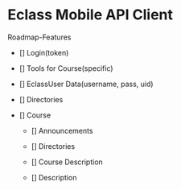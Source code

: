 # Eclass Mobile API Client
Roadmap-Features

- [] Login(token)

- [] Tools for Course(specific)

- [] EclassUser Data(username, pass, uid)

- [] Directories

- [] Course
	
	- [] Announcements

	- [] Directories
    
    - [] Course Description
    
    - [] Description